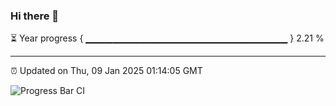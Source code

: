 ### Hi there 👋

⏳ Year progress { ▁▁▁▁▁▁▁▁▁▁▁▁▁▁▁▁▁▁▁▁▁▁▁▁▁▁▁▁▁▁ } 2.21 %

---

⏰ Updated on Thu, 09 Jan 2025 01:14:05 GMT

![Progress Bar CI](https://github.com/JuvenileQ/Progress-Bar-CI/workflows/main/badge.svg)
